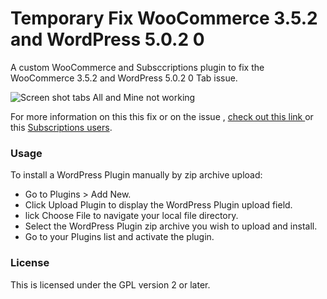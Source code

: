 # Temporary Fix WooCommerce 3.5.2 and WordPress 5.0.2 0


A custom WooCommerce and Subsccriptions plugin to fix the WooCommerce 3.5.2 and WordPress 5.0.2 0 Tab issue.

![Screen shot tabs All and Mine not working](https://i.ibb.co/Ybq4dNj/Capture.png)


For more information on this this fix or on the issue , [check out this link ](https://github.com/woocommerce/woocommerce/issues/22271) or this [Subscriptions users](https://github.com/Prospress/woocommerce-subscriptions-resource/issues/31).

### Usage
To install a WordPress Plugin manually by zip archive upload:

- Go to Plugins > Add New.
- Click Upload Plugin to display the WordPress Plugin upload field.
- lick Choose File to navigate your local file directory.
- Select the WordPress Plugin zip archive you wish to upload and install.
- Go to your Plugins list and activate the plugin.

### License
This is licensed under the GPL version 2 or later.
